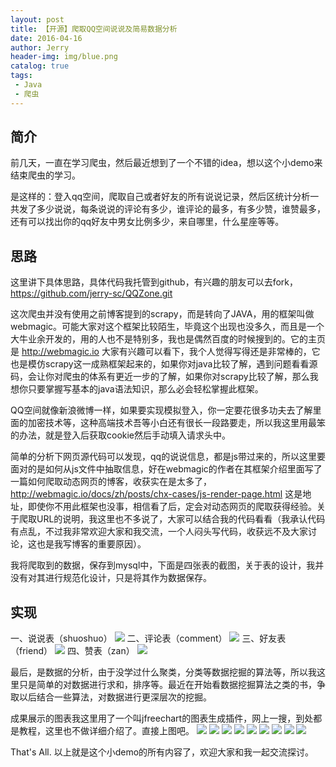 ```yaml
---
layout: post
title: 【开源】爬取QQ空间说说及简易数据分析
date: 2016-04-16
author: Jerry
header-img: img/blue.png
catalog: true
tags:
 - Java
 - 爬虫
---
```



## 简介
前几天，一直在学习爬虫，然后最近想到了一个不错的idea，想以这个小demo来结束爬虫的学习。

是这样的：登入qq空间，爬取自己或者好友的所有说说记录，然后区统计分析一共发了多少说说，每条说说的评论有多少，谁评论的最多，有多少赞，谁赞最多，还有可以找出你的qq好友中男女比例多少，来自哪里，什么星座等等。

## 思路
这里讲下具体思路，具体代码我托管到github，有兴趣的朋友可以去fork，https://github.com/jerry-sc/QQZone.git

这次爬虫并没有使用之前博客提到的scrapy，而是转向了JAVA，用的框架叫做webmagic。可能大家对这个框架比较陌生，毕竟这个出现也没多久，而且是一个大牛业余开发的，用的人也不是特别多，我也是偶然百度的时候搜到的。它的主页是 http://webmagic.io 大家有兴趣可以看下，我个人觉得写得还是非常棒的，它也是模仿scrapy这一成熟框架起来的，如果你对java比较了解，遇到问题看看源码，会让你对爬虫的体系有更近一步的了解，如果你对scrapy比较了解，那么我想你只要掌握写基本的java语法知识，那么必会轻松掌握此框架。

QQ空间就像新浪微博一样，如果要实现模拟登入，你一定要花很多功夫去了解里面的加密技术等，这种高端技术吾等小白还有很长一段路要走，所以我这里用最笨的办法，就是登入后获取cookie然后手动填入请求头中。

简单的分析下网页源代码可以发现，qq的说说信息，都是js带过来的，所以这里要面对的是如何从js文件中抽取信息，好在webmagic的作者在其框架介绍里面写了一篇如何爬取动态网页的博客，收获实在是太多了，http://webmagic.io/docs/zh/posts/chx-cases/js-render-page.html 这是地址，即使你不用此框架也没事，相信看了后，定会对动态网页的爬取获得经验。关于爬取URL的说明，我这里也不多说了，大家可以结合我的代码看看（我承认代码有点乱，不过我非常欢迎大家和我交流，一个人闷头写代码，收获远不及大家讨论，这也是我写博客的重要原因）。

我将爬取到的数据，保存到mysql中，下面是四张表的截图，关于表的设计，我并没有对其进行规范化设计，只是将其作为数据保存。

## 实现
一、说说表（shuoshuo）
![](http://7xt1xs.com2.z0.glb.clouddn.com/QQZone/%E8%AF%B4%E8%AF%B4%E8%A1%A8.png)
二、评论表（comment）
![](http://7xt1xs.com2.z0.glb.clouddn.com/QQZone/%E8%AF%84%E8%AE%BA%E8%A1%A8.png)
三、好友表（friend）
![](http://7xt1xs.com2.z0.glb.clouddn.com/QQZone/%E5%A5%BD%E5%8F%8B%E8%A1%A8.png)
四、赞表（zan）
![](http://7xt1xs.com2.z0.glb.clouddn.com/QQZone/%E8%B5%9E%E8%A1%A8.png)

最后，是数据的分析，由于没学过什么聚类，分类等数据挖掘的算法等，所以我这里只是简单的对数据进行求和，排序等。最近在开始看数据挖掘算法之类的书，争取以后结合一些算法，对数据进行更深层次的挖掘。

成果展示的图表我这里用了一个叫jfreechart的图表生成插件，网上一搜，到处都是教程，这里也不做详细介绍了。直接上图吧。
![](http://7xt1xs.com2.z0.glb.clouddn.com/QQZone/%E8%AF%B4%E8%AF%B4%E9%87%8F.png)
![](http://7xt1xs.com2.z0.glb.clouddn.com/QQZone/%E7%85%A7%E7%89%87.png)
![](http://7xt1xs.com2.z0.glb.clouddn.com/QQZone/%E6%89%8B%E6%9C%BA.png)
![](http://7xt1xs.com2.z0.glb.clouddn.com/QQZone/%E8%AF%84%E8%AE%BA%E6%80%A7%E5%88%AB%E6%AF%94%E4%BE%8B.png)
![](http://7xt1xs.com2.z0.glb.clouddn.com/QQZone/%E8%AF%84%E8%AE%BA%E6%9C%80%E5%A4%9A.png)
![](http://7xt1xs.com2.z0.glb.clouddn.com/QQZone/%E8%B5%9E%E7%94%B7%E5%A5%B3%E6%AF%94%E4%BE%8B.png)
![](http://7xt1xs.com2.z0.glb.clouddn.com/QQZone/%E8%B5%9E%E6%9C%80%E5%A4%9A.png)
![](http://7xt1xs.com2.z0.glb.clouddn.com/QQZone/%E6%9D%A5%E8%87%AA%E5%93%AA%E9%87%8C.png)
![](http://7xt1xs.com2.z0.glb.clouddn.com/QQZone/%E6%98%9F%E5%BA%A7.png)

That's All. 以上就是这个小demo的所有内容了，欢迎大家和我一起交流探讨。
